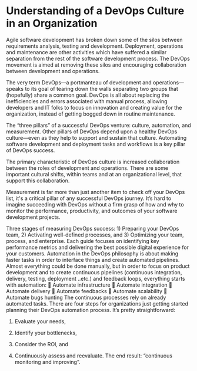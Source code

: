 # Understanding of a DevOps Culture in an Organization

Agile software development has broken down some of the silos between requirements analysis, testing and development.
Deployment, operations and maintenance are other activities which have suffered a similar separation from the rest of the software development process.
The DevOps movement is aimed at removing these silos and encouraging collaboration between development and operations.

The very term DevOps—a portmanteau of development and operations—speaks to its goal of tearing down the walls separating two groups that (hopefully) share a common goal.
DevOps is all about replacing the inefficiencies and errors associated with manual process,
allowing developers and IT folks to focus on innovation and creating value for the organization,
instead of getting bogged down in routine maintenance.

The “three pillars” of a successful DevOps venture: culture, automation, and measurement. Other pillars of DevOps depend upon a healthy DevOps culture—even as they help to support and sustain that culture. Automating software development and deployment tasks and workflows is a key pillar of DevOps success.

The primary characteristic of DevOps culture is increased collaboration between the roles of development and operations. There are some important cultural shifts, within teams and at an organizational level, that support this collaboration.

Measurement is far more than just another item to check off your DevOps list, it's a critical pillar of any successful DevOps journey.
It’s hard to imagine succeeding with DevOps without a firm grasp of how and why to monitor the performance, productivity, and outcomes of your software development projects.

Three stages of measuring DevOps success: 1) Preparing your DevOps team, 2) Activating well-defined processes, and 3) Optimizing your team, process, and enterprise. Each guide focuses on identifying key performance metrics and delivering the best possible digital experience for your customers.
Automation in the DevOps philosophy is about making faster tasks in order to interface things and create automated pipelines. Almost everything could be done manually, but in order to focus on product development and to create continuous pipelines (continuous integration, delivery, testing, deployment ..etc.) and feedback loops, everything starts with automation:
	Automate infrastructure
	Automate integration
	Automate delivery
	Automate feedbacks
	Automate scalability
	Automate bugs hunting
The continuous processes rely on already automated tasks.
There are four steps for organizations just getting started planning their DevOps automation process. It’s pretty straightforward:

1) Evaluate your needs,

2) Identify your bottlenecks,

3) Consider the ROI, and

4) Continuously assess and reevaluate. The end result: “continuous monitoring and improving”.
